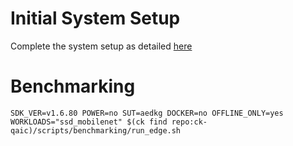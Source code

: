 # Initial System Setup 
Complete the system setup as detailed [here](https://github.com/krai/ck-qaic/blob/main/script/setup.aedk/README.md)

# Benchmarking 
``` 
SDK_VER=v1.6.80 POWER=no SUT=aedkg DOCKER=no OFFLINE_ONLY=yes  WORKLOADS="ssd_mobilenet" $(ck find repo:ck-qaic)/scripts/benchmarking/run_edge.sh  
```